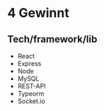 # 4 Gewinnt 
## Tech/framework/lib
- React
- Express
- Node
- MySQL
- REST-API
- Typeorm
- Socket.io
